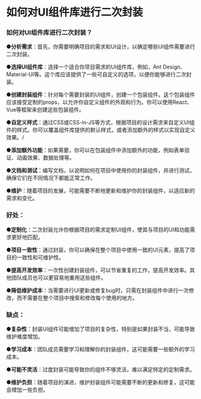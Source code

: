 # 如何对UI组件库进行二次封装

### 如何对UI组件库进行二次封装？

**●分析需求**：首先，你需要明确项目的需求和UI设计，以确定哪些UI组件需要进行二次封装。

**●选择UI组件库**：选择一个适合你项目需求的UI组件库，例如，Ant Design、Material-UI等。这个库应该提供了一些可自定义的选项，以便你能够进行二次封装。

**●创建封装组件**：针对每个需要封装的UI组件，创建一个包装组件。这个包装组件应该接受定制的props，以允许你自定义组件的外观和行为。你可以使用React、Vue等框架来创建这些包装组件。

**●自定义样式**：通过CSS或CSS-in-JS等方式，根据项目的设计需求来自定义UI组件的样式。你可以覆盖组件库提供的默认样式，或者添加额外的样式以实现自定义效果。/

**●添加额外功能**：如果需要，你可以在包装组件中添加额外的功能，例如表单验证、动画效果、数据处理等。

**●文档和测试**：编写文档，以说明如何在项目中使用你的封装组件，并进行测试，确保它们在不同情况下都能正常工作。

**●维护**：随着项目的发展，可能需要不断地更新和维护你的封装组件，以适应新的需求和变化。

### 好处：

**●定制化**：二次封装允许你根据项目的需求定制UI组件，使其与项目的UI和功能需求更好地匹配。

**●项目一致性**：通过封装，你可以确保在整个项目中使用一致的UI元素，提高了项目的一致性和可维护性。

**●提高开发效率**：一次性创建封装组件，可以节省重复的工作，提高开发效率。其他团队成员也可以更容易地重用这些组件。

**●降低维护成本**：当需要进行UI更新或修复bug时，只需在封装组件中进行一次修改，而不需要在整个项目中搜索和修改每个使用的地方。

### 缺点：

**●复杂性**：封装UI组件可能增加了项目的复杂性，特别是如果封装不当，可能导致维护难度增加。

**●学习成本**：团队成员需要学习和理解你的封装组件，这可能需要一些额外的学习成本。

**●可能不灵活**：过度封装可能导致你的组件不够灵活，难以满足特定的定制需求。

**●维护负担**：随着项目的演进，维护封装组件可能需要不断的更新和修复，这可能会增加一些负担。

 

 

 

 

 